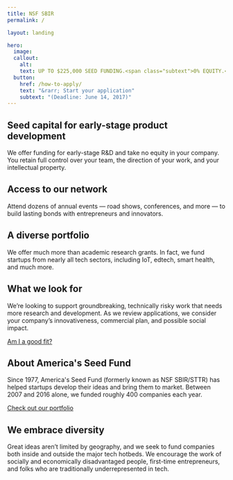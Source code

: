 ```yaml
---
title: NSF SBIR
permalink: /

layout: landing

hero:
  image:
  callout:
    alt:
    text: UP TO $225,000 SEED FUNDING.<span class="subtext">0% EQUITY.</span>
  button:
    href: /how-to-apply/
    text: "&rarr; Start your application"
    subtext: "(Deadline: June 14, 2017)"
---
```



<section class="usa-section usa-content section-intro">
<div class="usa-grid">
<div class="usa-width-one-third" markdown="1">
<h2 class="small-header">Seed capital for early-stage product development</h2>
We offer funding for early-stage R&D and take no equity in your company. You retain full control over your team, the direction of your work, and your intellectual property.
</div>
<div class="usa-width-one-third" markdown="1">
<h2 class="small-header">Access to our network</h2>
Attend dozens of annual events — road shows, conferences, and more — to build lasting bonds with entrepreneurs and innovators.
</div>
<div class="usa-width-one-third" markdown="1">
<h2 class="small-header">A diverse portfolio</h2>
We offer much more than academic research grants. In fact, we fund startups from nearly all tech sectors, including IoT, edtech, smart health, and much more.
</div>
</div>
</section>

<section class="usa-section usa-section-alt-bg usa-content section-goodfit">
<div class="usa-grid">
<div class="usa-width-two-thirds usa-grid-center usa-content" markdown="1">
<h2 class="large-header">What we look for</h2>
We’re looking to support groundbreaking, technically risky work that needs more research and development. As we review applications, we consider your company’s innovativeness, commercial plan, and possible social impact.

[Am I a good fit?](#)
</div>
</div>
</section>


<section class="usa-section usa-content section-about">
<div class="usa-grid">
<div class="usa-width-one-half" markdown="1">
<h2 class="large-header">About America's Seed Fund</h2>
Since 1977, America's Seed Fund (formerly known as NSF SBIR/STTR) has helped startups develop their ideas and bring them to market. Between 2007 and 2016 alone, we funded roughly 400 companies each year.

<a href="#" class="usa-lead">Check out our portfolio</a>
</div>
<div class="usa-width-one-half" markdown="1">
<h2 class="large-header">We embrace diversity</h2>

Great ideas aren’t limited by geography, and we seek to fund companies both inside and outside the major tech hotbeds. We encourage the work of socially and economically disadvantaged people, first-time entrepreneurs, and folks who are traditionally underrepresented in tech.
</div></div>
</section>
